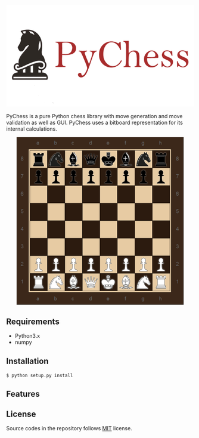 <p align="center">
  <img src="assets/logo.png"/>
</p>

PyChess is a pure Python chess library with move generation and move validation as well as GUI.
PyChess uses a bitboard representation for its internal calculations.

<p align="center">
  <img src="assets/chess.PNG" height="450"/>
</p>

## Requirements

* Python3.x
* numpy

## Installation
```
$ python setup.py install
```

## Features



## License

Source codes in the repository follows [MIT](http://www.opensource.org/licenses/MIT) license.
